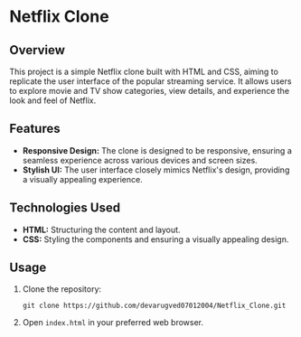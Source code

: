 # Netflix Clone

## Overview

This project is a simple Netflix clone built with HTML and CSS, aiming to replicate the user interface of the popular streaming service. It allows users to explore movie and TV show categories, view details, and experience the look and feel of Netflix.

## Features

- **Responsive Design:** The clone is designed to be responsive, ensuring a seamless experience across various devices and screen sizes.
- **Stylish UI:** The user interface closely mimics Netflix's design, providing a visually appealing experience.

## Technologies Used

- **HTML:** Structuring the content and layout.
- **CSS:** Styling the components and ensuring a visually appealing design.

## Usage

1. Clone the repository:

    ```
    git clone https://github.com/devarugved07012004/Netflix_Clone.git
    ```

2. Open `index.html` in your preferred web browser.
